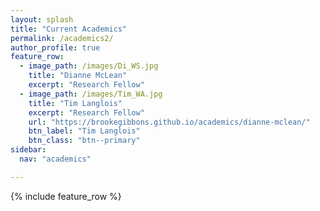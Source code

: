 ```yaml
---
layout: splash
title: "Current Academics"
permalink: /academics2/
author_profile: true
feature_row:
  - image_path: /images/Di_WS.jpg
    title: "Dianne McLean"
    excerpt: "Research Fellow"
  - image_path: /images/Tim_WA.jpg
    title: "Tim Langlois"
    excerpt: "Research Fellow"
    url: "https://brookegibbons.github.io/academics/dianne-mclean/"
    btn_label: "Tim Langlois"
    btn_class: "btn--primary"
sidebar:
  nav: "academics"

---
```


{% include feature_row %}
